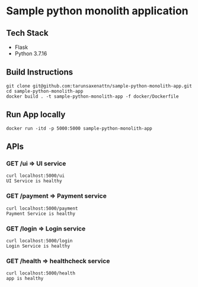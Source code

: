 # Sample python monolith application

## Tech Stack
- Flask
- Python 3.7.16

## Build Instructions

```
git clone git@github.com:tarunsaxenattn/sample-python-monolith-app.git
cd sample-python-monolith-app
docker build . -t sample-python-monolith-app -f docker/Dockerfile
```

## Run App locally

```
docker run -itd -p 5000:5000 sample-python-monolith-app
```

## APIs

### GET /ui => UI service
```
curl localhost:5000/ui
UI Service is healthy
```

### GET /payment => Payment service
```
curl localhost:5000/payment
Payment Service is healthy
```

### GET /login => Login service
```
curl localhost:5000/login
Login Service is healthy
```

### GET /health => healthcheck service
```
curl localhost:5000/health
app is healthy
```
